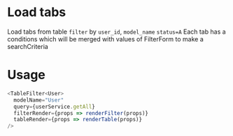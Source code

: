 # Load tabs

Load tabs from table `filter` by `user_id`, `model_name` `status=A`
Each tab has a conditions which will be merged with values of FilterForm to make a searchCriteria

# Usage

```js
<TableFilter<User>
  modelName="User"
  query={userService.getAll}
  filterRender={props => renderFilter(props)}
  tableRender={props => renderTable(props)}
/>
```
